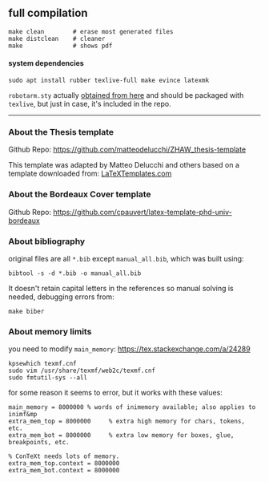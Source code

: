## full compilation

```console
make clean        # erase most generated files
make distclean    # cleaner
make              # shows pdf
```

#### system dependencies

```console
sudo apt install rubber texlive-full make evince latexmk
```


`robotarm.sty` actually [obtained from here](https://ctan.org/pkg/robotarm?lang=en) and should be packaged with `texlive`, but just in case, it's included in the repo.

---

### About the Thesis template

Github Repo: https://github.com/matteodelucchi/ZHAW_thesis-template

This template was adapted by Matteo Delucchi and others based on a template downloaded from:
[LaTeXTemplates.com](http://www.latextemplates.com/template/masters-doctoral-thesis)

### About the Bordeaux Cover template

Github Repo: https://github.com/cpauvert/latex-template-phd-univ-bordeaux


### About bibliography

original files are all `*.bib` except `manual_all.bib`, which was built using:

```
bibtool -s -d *.bib -o manual_all.bib
```

It doesn't retain capital letters in the references so manual solving is needed, debugging errors from:
```
make biber
```

### About memory limits

you need to modify `main_memory`: https://tex.stackexchange.com/a/24289

```
kpsewhich texmf.cnf
sudo vim /usr/share/texmf/web2c/texmf.cnf
sudo fmtutil-sys --all
```

for some reason it seems to error, but it works with these values:
```
main_memory = 8000000 % words of inimemory available; also applies to inimf&mp
extra_mem_top = 8000000     % extra high memory for chars, tokens, etc.
extra_mem_bot = 8000000     % extra low memory for boxes, glue, breakpoints, etc.

% ConTeXt needs lots of memory.
extra_mem_top.context = 8000000
extra_mem_bot.context = 8000000
```
